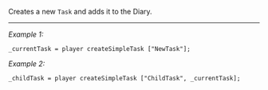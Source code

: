 Creates a new `Task` and adds it to the Diary.


---
*Example 1:*
```sqf
_currentTask = player createSimpleTask ["NewTask"];
```

*Example 2:*
```sqf
_childTask = player createSimpleTask ["ChildTask", _currentTask];
```